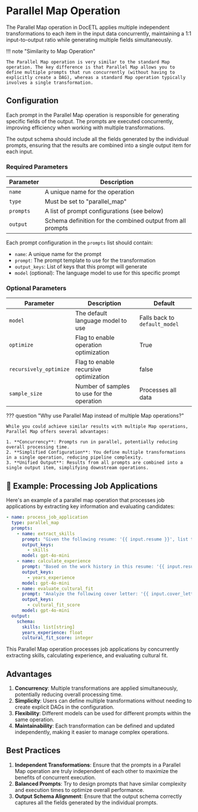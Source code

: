 # Parallel Map Operation

The Parallel Map operation in DocETL applies multiple independent transformations to each item in the input data concurrently, maintaining a 1:1 input-to-output ratio while generating multiple fields simultaneously.

!!! note "Similarity to Map Operation"

    The Parallel Map operation is very similar to the standard Map operation. The key difference is that Parallel Map allows you to define multiple prompts that run concurrently (without having to explicitly create a DAG), whereas a standard Map operation typically involves a single transformation.

## Configuration

Each prompt in the Parallel Map operation is responsible for generating specific fields of the output. The prompts are executed concurrently, improving efficiency when working with multiple transformations.

The output schema should include all the fields generated by the individual prompts, ensuring that the results are combined into a single output item for each input.

### Required Parameters

| Parameter | Description                                                |
| --------- | ---------------------------------------------------------- |
| `name`    | A unique name for the operation                            |
| `type`    | Must be set to "parallel_map"                              |
| `prompts` | A list of prompt configurations (see below)                |
| `output`  | Schema definition for the combined output from all prompts |

Each prompt configuration in the `prompts` list should contain:

- `name`: A unique name for the prompt
- `prompt`: The prompt template to use for the transformation
- `output_keys`: List of keys that this prompt will generate
- `model` (optional): The language model to use for this specific prompt

### Optional Parameters

| Parameter              | Description                                | Default                       |
| ---------------------- | ------------------------------------------ | ----------------------------- |
| `model`                | The default language model to use          | Falls back to `default_model` |
| `optimize`             | Flag to enable operation optimization      | True                          |
| `recursively_optimize` | Flag to enable recursive optimization      | false                         |
| `sample_size`          | Number of samples to use for the operation | Processes all data            |

??? question "Why use Parallel Map instead of multiple Map operations?"

    While you could achieve similar results with multiple Map operations, Parallel Map offers several advantages:

    1. **Concurrency**: Prompts run in parallel, potentially reducing overall processing time.
    2. **Simplified Configuration**: You define multiple transformations in a single operation, reducing pipeline complexity.
    3. **Unified Output**: Results from all prompts are combined into a single output item, simplifying downstream operations.

## 🚀 Example: Processing Job Applications

Here's an example of a parallel map operation that processes job applications by extracting key information and evaluating candidates:

```yaml
- name: process_job_application
  type: parallel_map
  prompts:
    - name: extract_skills
      prompt: "Given the following resume: '{{ input.resume }}', list the top 5 relevant skills for a software engineering position."
      output_keys:
        - skills
      model: gpt-4o-mini
    - name: calculate_experience
      prompt: "Based on the work history in this resume: '{{ input.resume }}', calculate the total years of relevant experience for a software engineering role."
      output_keys:
        - years_experience
      model: gpt-4o-mini
    - name: evaluate_cultural_fit
      prompt: "Analyze the following cover letter: '{{ input.cover_letter }}'. Rate the candidate's potential cultural fit on a scale of 1-10, where 10 is the highest."
      output_keys:
        - cultural_fit_score
      model: gpt-4o-mini
  output:
    schema:
      skills: list[string]
      years_experience: float
      cultural_fit_score: integer
```

This Parallel Map operation processes job applications by concurrently extracting skills, calculating experience, and evaluating cultural fit.

## Advantages

1. **Concurrency**: Multiple transformations are applied simultaneously, potentially reducing overall processing time.
2. **Simplicity**: Users can define multiple transformations without needing to create explicit DAGs in the configuration.
3. **Flexibility**: Different models can be used for different prompts within the same operation.
4. **Maintainability**: Each transformation can be defined and updated independently, making it easier to manage complex operations.

## Best Practices

1. **Independent Transformations**: Ensure that the prompts in a Parallel Map operation are truly independent of each other to maximize the benefits of concurrent execution.
2. **Balanced Prompts**: Try to design prompts that have similar complexity and execution times to optimize overall performance.
3. **Output Schema Alignment**: Ensure that the output schema correctly captures all the fields generated by the individual prompts.
